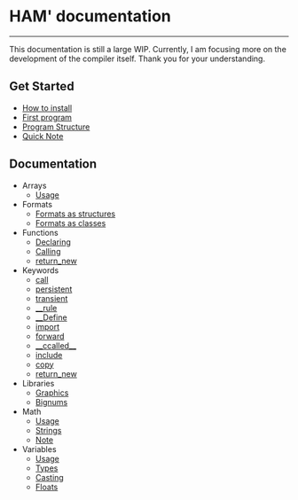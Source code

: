 # HAM' documentation

---

This documentation is still a large WIP. Currently, I am focusing more on the development of the compiler itself. Thank you for your understanding.

## Get Started
* [How to install](Examples/HowTo.html)
* [First program](Examples/Demo.html)
* [Program Structure](Examples/Structure.html)
* [Quick Note](Notes.html)
## Documentation
* Arrays
    * [Usage](Arrays/Usage.html)
* Formats
    * [Formats as structures](Formats/Usage.html)
    * [Formats as classes](Formats/Class.html)
* Functions
    * [Declaring](Functions/Declaring.html)
    * [Calling](Functions/Calling.html)
    * [return_new](Keywords/Return_new.html)
* Keywords
    * [call](Keywords/Call.html)
    * [persistent](Keywords/Persistent.html)
    * [transient](Keywords/Transient.html)
    * [__rule](Keywords/Rule.html)
    * [__Define](Keywords/Define.html)
    * [import](Keywords/Import.html)
    * [forward](Keywords/Forward.html)
    * [\_\_ccalled\_\_](Keywords/Ccalled.html) 
    * [include](Keywords/Include.html)
    * [copy](Keywords/Copy.html)
    * [return_new](Keywords/Return_new.html)
* Libraries
    * [Graphics](Libraries/Graphics.html)
    * [Bignums](Libraries/Bignums.html)
* Math
    * [Usage](Math/Math.html)
    * [Strings](Math/Strings.html)
    * [Note](Math/Details.html)
* Variables
    * [Usage](Variables/Usage.html)
    * [Types](Types/Types.html)
    * [Casting](Types/Casting.html)
    * [Floats](Types/Floats.html)